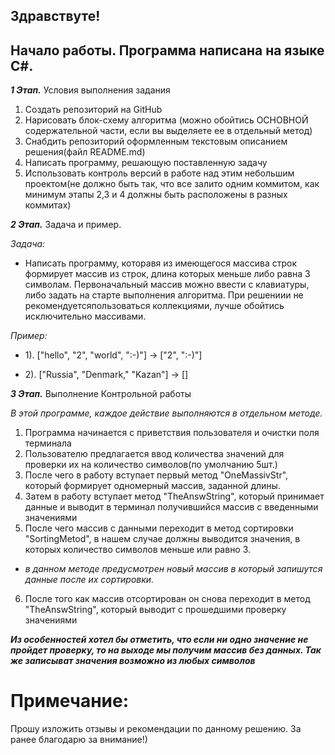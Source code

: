 ## Здравствуте! 
Начало работы. Программа написана на языке C#.
---
***1 Этап.*** Условия выполнения задания 
1. Создать репозиторий на GitHub
2. Нарисовать блок-схему алгоритма (можно обойтись ОСНОВНОЙ содержательной части, если вы выделяете ее в отдельный метод)
3. Снабдить репозиторий оформленным текстовым описанием решения(файл README.md)
4. Написать программу, решающую поставленную задачу
5. Использовать контроль версий в работе над этим небольшим проектом(не должно быть так, что все залито одним коммитом, как минимум этапы 2,3 и 4 должны быть расположены в разных коммитах)

***2 Этап.*** Задача и пример. 

 *Задача:* 
 * Написать программу, которавя из имеющегося массива строк формирует массив из строк, длина которых меньше либо равна 3 символам. Первоначальный массив можно ввести с клавиатуры, либо задать на старте выполнения алгоритма. При решениии не рекомендуетсяпользоваться коллекциями, лучше обойтись исключительно массивами.

 *Пример:* 

* 1). ["hello", "2", "world", ":-)"] -> ["2", ":-)"]

* 2). ["Russia", "Denmark," "Kazan"] -> []

***3 Этап.*** Выполнение Контрольной работы

 *В этой программе, каждое действие выполняются в отдельном методе.*

1. Программа начинается с приветствия пользователя и очистки поля терминала
2. Пользователю предлагается ввод количества значений для проверки их на количество символов(по умолчанию 5шт.)
3. После чего в работу вступает первый метод "OneMassivStr", который формирует одномерный массив, заданной длины.
4. Затем в работу вступает метод "TheAnswString", который принимает данные и выводит в терминал получившийся массив с введенными значениями
5. После чего массив с данными переходит в метод сортировки "SortingMetod", в нашем случае должны выводится значения, в которых количество символов меньше или равно 3.
* *в данном методе предусмотрен новый массив в который запишутся данные после их сортировки.*
6. После того как массив отсортирован он снова переходит в метод "TheAnswString", который выводит с прошедшими проверку значениями

***Из особенностей хотел бы отметить, что если ни одно значение не пройдет проверку, то на выходе мы получим массив без данных. Так же записыват значения возможно из любых символов***

# Примечание: 
Прошу изложить отзывы и рекомендации по данному решению. За ранее благодарю за внимание!)
